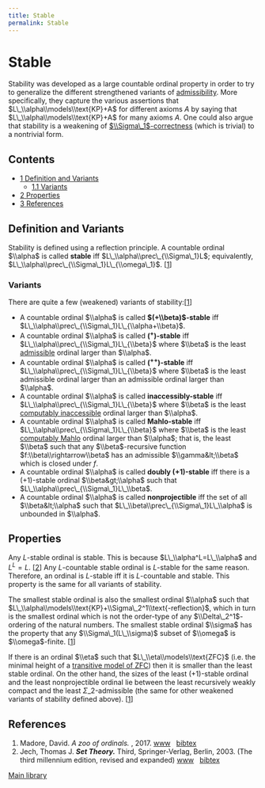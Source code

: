 ```yaml
---
title: Stable
permalink: Stable
---
```

# Stable











Stability was developed as a large countable ordinal property in order
to try to generalize the different strengthened variants of
[admissibility](Admissible "Admissible").
More specifically, they capture the various assertions that
$L\_\\alpha\\models\\text{KP}+A$ for different axioms $A$ by saying that
$L\_\\alpha\\models\\text{KP}+A$ for many axioms $A$. One could also
argue that stability is a weakening of
[$\\Sigma\_1$-correctness](Reflecting "Reflecting")
(which is trivial) to a nontrivial form.



## Contents


-   [<span class="tocnumber">1</span> <span class="toctext">Definition
    and Variants</span>](#Definition_and_Variants)
    -   [<span class="tocnumber">1.1</span> <span
        class="toctext">Variants</span>](#Variants)
-   [<span class="tocnumber">2</span> <span
    class="toctext">Properties</span>](#Properties)
-   [<span class="tocnumber">3</span> <span
    class="toctext">References</span>](#References)


## Definition and Variants

Stability is defined using a reflection principle. A countable ordinal
$\\alpha$ is called **stable** iff $L\_\\alpha\\prec\_{\\Sigma\_1}L$;
equivalently, $L\_\\alpha\\prec\_{\\Sigma\_1}L\_{\\omega\_1}$.
\[[1](#bibkey_Madore2017:OrdinalZoo)\]

### <span id="Variants" class="mw-headline">Variants</span>

There are quite a few (weakened) variants of
stability:\[[1](#bibkey_Madore2017:OrdinalZoo)\]

-   A countable ordinal $\\alpha$ is called **$(+\\beta)$-stable** iff
    $L\_\\alpha\\prec\_{\\Sigma\_1}L\_{\\alpha+\\beta}$.
-   A countable ordinal $\\alpha$ is called **$({}^+)$-stable** iff
    $L\_\\alpha\\prec\_{\\Sigma\_1}L\_{\\beta}$ where $\\beta$ is the
    least
    [admissible](Admissible "Admissible")
    ordinal larger than $\\alpha$.
-   A countable ordinal $\\alpha$ is called **$({}^{++})$-stable** iff
    $L\_\\alpha\\prec\_{\\Sigma\_1}L\_{\\beta}$ where $\\beta$ is the
    least admissible ordinal larger than an admissible ordinal larger
    than $\\alpha$.
-   A countable ordinal $\\alpha$ is called **inaccessibly-stable** iff
    $L\_\\alpha\\prec\_{\\Sigma\_1}L\_{\\beta}$ where $\\beta$ is the
    least [computably
    inaccessible](Admissible "Admissible")
    ordinal larger than $\\alpha$.
-   A countable ordinal $\\alpha$ is called **Mahlo-stable** iff
    $L\_\\alpha\\prec\_{\\Sigma\_1}L\_{\\beta}$ where $\\beta$ is the
    least [computably
    Mahlo](Admissible "Admissible")
    ordinal larger than $\\alpha$; that is, the least $\\beta$ such that
    any $\\beta$-recursive function $f:\\beta\\rightarrow\\beta$ has an
    admissible $\\gamma&lt;\\beta$ which is closed under $f$.
-   A countable ordinal $\\alpha$ is called **doubly $(+1)$-stable** iff
    there is a $(+1)$-stable ordinal $\\beta&gt;\\alpha$ such that
    $L\_\\alpha\\prec\_{\\Sigma\_1}L\_\\beta$.
-   A countable ordinal $\\alpha$ is called **nonprojectible** iff the
    set of all $\\beta&lt;\\alpha$ such that
    $L\_\\beta\\prec\_{\\Sigma\_1}L\_\\alpha$ is unbounded in $\\alpha$.

## Properties

Any $L$-stable ordinal is stable. This is because
$L\_\\alpha^L=L\_\\alpha$ and $L^L=L$.
\[[2](#bibkey_Jech2003:SetTheory)\] Any $L$-countable stable ordinal is
$L$-stable for the same reason. Therefore, an ordinal is $L$-stable iff
it is $L$-countable and stable. This property is the same for all
variants of stability.

The smallest stable ordinal is also the smallest ordinal $\\alpha$ such
that $L\_\\alpha\\models\\text{KP}+\\Sigma\_2^1\\text{-reflection}$,
which in turn is the smallest ordinal which is not the order-type of any
$\\Delta\_2^1$-ordering of the natural numbers. The smallest stable
ordinal $\\sigma$ has the property that any $\\Sigma\_1(L\_\\sigma)$
subset of $\\omega$ is $\\omega$-finite.
\[[1](#bibkey_Madore2017:OrdinalZoo)\]

If there is an ordinal $\\eta$ such that $L\_\\eta\\models\\text{ZFC}$
(i.e. the minimal height of a
<a href="Transitive_ZFC_model" class="mw-redirect" title="Transitive ZFC model">transitive model of $\text{ZFC}$</a>)
then it is smaller than the least stable ordinal. On the other hand, the
sizes of the least $(+1)$-stable ordinal and the least nonprojectible
ordinal lie between the least recursively weakly compact and the least
$Σ\_2$-admissible (the same for other weakened variants of stability
defined above). \[[1](#bibkey_Madore2017:OrdinalZoo)\]

## References

1.  <span id="bibkey_Madore2017:OrdinalZoo">Madore, David. *A zoo of
    ordinals.* , 2017.
    <a href="http://www.madore.org/~david/math/ordinal-zoo.pdf" class="extiw">www</a>   <a href="javascript:bibpopup(&#39;@article%7BMadore2017:OrdinalZoo,%20%20%20%20AUTHOR%20=%20%7BMadore,%20David%7D,%3Cbr%3E%20%20%20%20%20TITLE%20=%20%7BA%20zoo%20of%20ordinals%7D,%3Cbr%3E%20%20%20%20%20%20YEAR%20=%20%7B2017%7D,%3Cbr%3E%20%20%20%20%20%20%20URL%20=%20%7Bhttp://www.madore.org/~david/math/ordinal-zoo.pdf%7D%7D&#39;)" class="bibtex">bibtex</a></span>
2.  <span id="bibkey_Jech2003:SetTheory">Jech, Thomas J. ***Set
    Theory.*** Third, Springer-Verlag, Berlin, 2003. (The third
    millennium edition, revised and expanded)
    <a href="https://logic.wikischolars.columbia.edu/file/view/Jech%2C+T.+J.+%282003%29.+Set+Theory+%28The+3rd+millennium+ed.%29.pdf" class="extiw">www</a>   <a href="javascript:bibpopup(&#39;@book%7BJech2003:SetTheory,%20%20%20%20AUTHOR%20=%20%7BJech,%20Thomas%20J.%7D,%3Cbr%3E%20%20%20%20TITLE%20=%20%7BSet%20Theory%7D,%3Cbr%3E%20%20%20%20SERIES%20=%20%7BSpringer%20Monographs%20in%20Mathematics%7D,%3Cbr%3E%20%20%20%20%20%20NOTE%20=%20%7BThe%20third%20millennium%20edition,%20revised%20and%20expanded%7D,%3Cbr%3E%20PUBLISHER%20=%20%7BSpringer-Verlag%7D,%3Cbr%3E%20%20%20%20%20EDITION%20=%20%7BThird%7D,%3Cbr%3E%20%20%20%20%20ADDRESS%20=%20%7BBerlin%7D,%3Cbr%3E%20%20%20%20%20YEAR%20=%20%7B2003%7D,%3Cbr%3E%20%20%20%20%20URL%20=%20%7Bhttps://logic.wikischolars.columbia.edu/file/view/Jech%2C+T.+J.+%282003%29.+Set+Theory+%28The+3rd+millennium+ed.%29.pdf%7D,%3Cbr%3E%7D&#39;)" class="bibtex">bibtex</a></span>

[Main
library](Library "Library")


